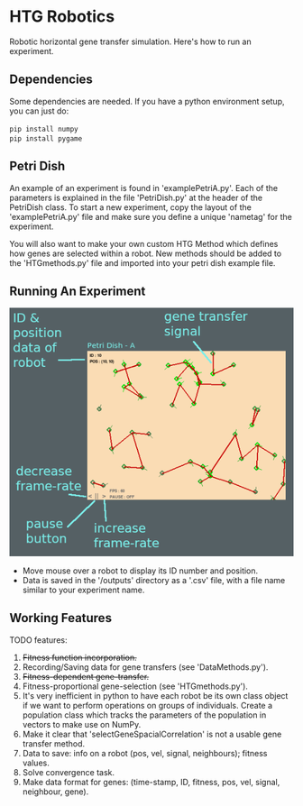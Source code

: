 # HTG Robotics #

Robotic horizontal gene transfer simulation. Here's how to run an experiment.

## Dependencies ##

Some dependencies are needed. If you have a python environment setup, you can just do:

`pip install numpy`  
`pip install pygame`

## Petri Dish ##

An example of an experiment is found in 'examplePetriA.py'. Each of the parameters is explained in the file 'PetriDish.py' at the header of the PetriDish class. To start a new experiment, copy the layout of the 'examplePetriA.py' file and make sure you define a unique 'nametag' for the experiment.

You will also want to make your own custom HTG Method which defines how genes are selected within a robot. New methods should be added to the 'HTGmethods.py' file and imported into your petri dish example file. 

## Running An Experiment ##

![alt text](imgs/instructions.png)

* Move mouse over a robot to display its ID number and position.
* Data is saved in the '/outputs' directory as a '.csv' file, with a file name similar to your experiment name.

## Working Features ##

TODO features:

1. <del> Fitness function incorporation. </del>
2. Recording/Saving data for gene transfers (see 'DataMethods.py').
3. <del> Fitness-dependent gene-transfer. </del>
4. Fitness-proportional gene-selection (see 'HTGmethods.py').
5. It's very inefficient in python to have each robot be its own class object if we want to perform operations on groups of individuals. Create a population class which tracks the parameters of the population in vectors to make use on NumPy.
6. Make it clear that 'selectGeneSpacialCorrelation' is not a usable gene transfer method.
7. Data to save: info on a robot (pos, vel, signal, neighbours); fitness values.
8. Solve convergence task.
9. Make data format for genes: (time-stamp, ID, fitness, pos, vel, signal, neighbour, gene).
